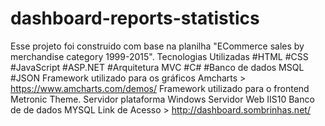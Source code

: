 # dashboard-reports-statistics
Esse projeto foi construido com base na planilha "ECommerce sales by merchandise category 1999-2015".  Tecnologias Utilizadas  #HTML #CSS #JavaScript #ASP.NET #Arquitetura MVC #C# #Banco de dados MSQL #JSON  Framework utilizado para os gráficos  Amcharts > https://www.amcharts.com/demos/  Framework utilizado para o frontend  Metronic Theme.  Servidor plataforma Windows Servidor Web IIS10 Banco de de dados MYSQL  Link de Acesso > http://dashboard.sombrinhas.net/
